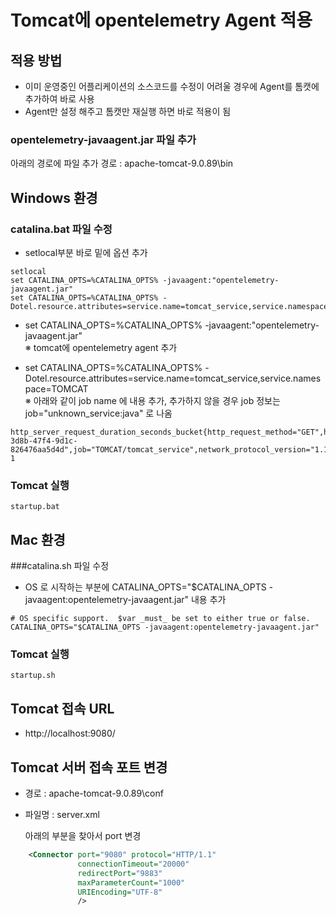 # Tomcat에 opentelemetry Agent 적용

## 적용 방법
- 이미 운영중인 어플리케이션의 소스코드를 수정이 어려울 경우에 Agent를 톰캣에 추가하여 바로 사용
- Agent만 설정 해주고 톰캣만 재실행 하면 바로 적용이 됨

### opentelemetry-javaagent.jar 파일 추가
아래의 경로에 파일 추가
경로 : apache-tomcat-9.0.89\bin



## Windows 환경
### catalina.bat 파일 수정
- setlocal부분 바로 밑에 옵션 추가

```shell
setlocal
set CATALINA_OPTS=%CATALINA_OPTS% -javaagent:"opentelemetry-javaagent.jar"
set CATALINA_OPTS=%CATALINA_OPTS% -Dotel.resource.attributes=service.name=tomcat_service,service.namespace=TOMCAT
```

- set CATALINA_OPTS=%CATALINA_OPTS% -javaagent:"opentelemetry-javaagent.jar" <br>
※ tomcat에 opentelemetry agent 추가

- set CATALINA_OPTS=%CATALINA_OPTS% -Dotel.resource.attributes=service.name=tomcat_service,service.namespace=TOMCAT <br>
※ 아래와 같이 job name 에 내용 추가, 추가하지 않을 경우 job 정보는 job="unknown_service:java" 로 나옴
```shell
http_server_request_duration_seconds_bucket{http_request_method="GET",http_response_status_code="200",http_route="/index.jsp",instance="32a78fa6-3d8b-47f4-9d1c-826476aa5d4d",job="TOMCAT/tomcat_service",network_protocol_version="1.1",url_scheme="http",le="0.005"} 1
```

### Tomcat 실행
```shell
startup.bat
```

## Mac 환경
###catalina.sh 파일 수정
- OS 로 시작하는 부분에 CATALINA_OPTS="$CATALINA_OPTS -javaagent:opentelemetry-javaagent.jar" 내용 추가
```shell
# OS specific support.  $var _must_ be set to either true or false.
CATALINA_OPTS="$CATALINA_OPTS -javaagent:opentelemetry-javaagent.jar"
```

### Tomcat 실행
```shell
startup.sh
```


## Tomcat 접속 URL
- http://localhost:9080/

## Tomcat 서버 접속 포트 변경
- 경로 : apache-tomcat-9.0.89\conf
- 파일명 : server.xml
 
  아래의 부분을 찾아서 port 변경
```xml
    <Connector port="9080" protocol="HTTP/1.1"
               connectionTimeout="20000"
               redirectPort="9883"
               maxParameterCount="1000"
			   URIEncoding="UTF-8"
               />
```